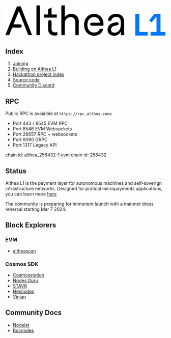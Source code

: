 # ![Althea](./assets/AltheaL1-logo.svg)

## Index

1. [Joining](/docs/join.md)
1. [Building on Althea L1](/docs/development/index.md)
1. [Hackathon project index](https://dorahacks.io/hackathon/145)
1. [Source code](https://github.com/althea-net/althea-l1)
1. [Community Discord](https://discord.gg/hHx7HxcycF)

## RPC

Public RPC is avaialble at `https://rpc.althea.zone`

* Port 443 / 8545 EVM RPC
* Port 8546 EVM Websockets
* Port 26657 RPC + websockets
* Port 9090 GRPC
* Port 1317 Legacy API

chain id: althea_258432-1
evm chain id: 258432

## Status

Althea L1 is the payment layer for autonomous machines and self-soverign infrastructure networks. Designed for pratical micropayments applications, you can learn more [here](https://althea.net)

The community is preparing for immenent launch with a mainnet dress rehersal starting Mar 7 2024.

## Block Explorers

### EVM

* [altheascan](https://altheascan.com/)

### Cosmos SDK

* [Cosmosstation](https://www.mintscan.io/althea)
* [Nodes.Guru](https://althea.explorers.guru/)
* [STAVR](https://explorer.stavr.tech/althea-testnetl1)
* [Hexnodes](https://explorer.hexnodes.co/ALTHEA-TESTNET/staking/altheavaloper19fcaymvtttl265lner4sz8na70venkfgxkq3hl)
* [Vinjan](https://explorer.vinjan.xyz/althea-testnet/staking/altheavaloper1dxrrcxyr5vc2mr9q8j9f2l670kkp736dsrkmna)

## Community Docs

* [Nodeist](https://nodeist.net/Althea/)
* [Bccnodes](https://bccnodes.com/t/althea/)
